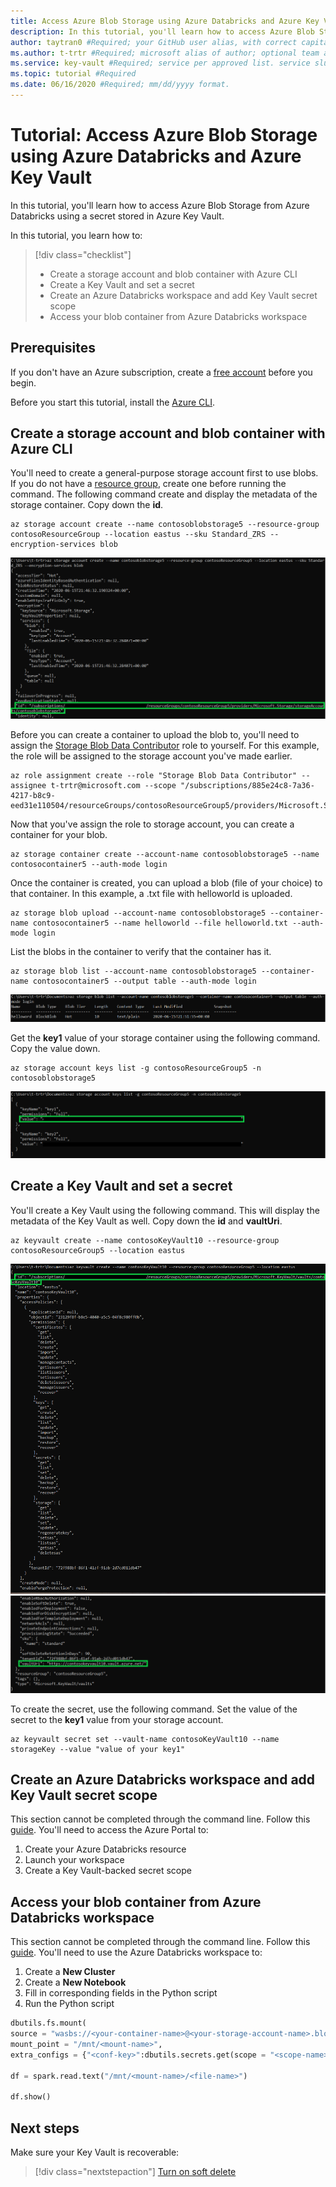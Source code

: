 ```yaml
---
title: Access Azure Blob Storage using Azure Databricks and Azure Key Vault #Required; page title displayed in search results. Include the word "tutorial". Include the brand.
description: In this tutorial, you'll learn how to access Azure Blob Storage from Azure Databricks using a secret stored in Azure Key Vault #Required; article description that is displayed in search results. Include the word "tutorial".
author: taytran0 #Required; your GitHub user alias, with correct capitalization.
ms.author: t-trtr #Required; microsoft alias of author; optional team alias.
ms.service: key-vault #Required; service per approved list. service slug assigned to your service by ACOM.
ms.topic: tutorial #Required
ms.date: 06/16/2020 #Required; mm/dd/yyyy format.
---
```


# Tutorial: Access Azure Blob Storage using Azure Databricks and Azure Key Vault

In this tutorial, you'll learn how to access Azure Blob Storage from Azure Databricks using a secret stored in Azure Key Vault. 

In this tutorial, you learn how to:

> [!div class="checklist"]
> * Create a storage account and blob container with Azure CLI
> * Create a Key Vault and set a secret
> * Create an Azure Databricks workspace and add Key Vault secret scope
> * Access your blob container from Azure Databricks workspace

## Prerequisites

If you don't have an Azure subscription, create a [free account](https://azure.microsoft.com/free/?WT.mc_id=A261C142F) before you begin.

Before you start this tutorial, install the [Azure CLI](https://docs.microsoft.com/cli/azure/install-azure-cli-windows?view=azure-cli-latest).

## Create a storage account and blob container with Azure CLI

You'll need to create a general-purpose storage account first to use blobs. If you do not have a [resource group](https://docs.microsoft.com/cli/azure/group?view=azure-cli-latest#az-group-create), create one before running the command. The following command create and display the metadata of the storage container. Copy down the **id**.

```azurecli
az storage account create --name contosoblobstorage5 --resource-group contosoResourceGroup --location eastus --sku Standard_ZRS --encryption-services blob
```

![Image](../media/databricks-key-vault-1.PNG)

Before you can create a container to upload the blob to, you'll need to assign the [Storage Blob Data Contributor](https://docs.microsoft.com/azure/role-based-access-control/built-in-roles#storage-blob-data-contributor) role to yourself. For this example, the role will be assigned to the storage account you've made earlier.

```azurecli
az role assignment create --role "Storage Blob Data Contributor" --assignee t-trtr@microsoft.com --scope "/subscriptions/885e24c8-7a36-4217-b8c9-eed31e110504/resourceGroups/contosoResourceGroup5/providers/Microsoft.Storage/storageAccounts/contosoblobstorage5
```

Now that you've assign the role to storage account, you can create a container for your blob.

```azurecli
az storage container create --account-name contosoblobstorage5 --name contosocontainer5 --auth-mode login
```

Once the container is created, you can upload a blob (file of your choice) to that container. In this example, a .txt file with helloworld is uploaded.

```azurecli
az storage blob upload --account-name contosoblobstorage5 --container-name contosocontainer5 --name helloworld --file helloworld.txt --auth-mode login
```

List the blobs in the container to verify that the container has it.

```azurecli
az storage blob list --account-name contosoblobstorage5 --container-name contosocontainer5 --output table --auth-mode login
```

![Image](../media/databricks-key-vault-2.PNG)

Get the **key1** value of your storage container using the following command. Copy the value down.

```azurecli
az storage account keys list -g contosoResourceGroup5 -n contosoblobstorage5
```

![Image](../media/databricks-key-vault-3.PNG)

## Create a Key Vault and set a secret

You'll create a Key Vault using the following command. This will display the metadata of the Key Vault as well. Copy down the **id** and **vaultUri**.

```azurecli
az keyvault create --name contosoKeyVault10 --resource-group contosoResourceGroup5 --location eastus
```

![Image](../media/databricks-key-vault-4.PNG)
![Image](../media/databricks-key-vault-5.PNG)

To create the secret, use the following command. Set the value of the secret to the **key1** value from your storage account.

```azurecli
az keyvault secret set --vault-name contosoKeyVault10 --name storageKey --value "value of your key1"
```

## Create an Azure Databricks workspace and add Key Vault secret scope

This section cannot be completed through the command line. Follow this [guide](https://docs.microsoft.com/azure/azure-databricks/store-secrets-azure-key-vault#create-an-azure-databricks-workspace-and-add-a-secret-scope). You'll need to access the Azure Portal to:

1. Create your Azure Databricks resource
1. Launch your workspace
1. Create a Key Vault-backed secret scope

## Access your blob container from Azure Databricks workspace

This section cannot be completed through the command line. Follow this [guide](https://docs.microsoft.com/azure/azure-databricks/store-secrets-azure-key-vault#access-your-blob-container-from-azure-databricks). You'll need to use the Azure Databricks workspace to:

1. Create a **New Cluster**
1. Create a **New Notebook**
1. Fill in corresponding fields in the Python script
1. Run the Python script

```python
dbutils.fs.mount(
source = "wasbs://<your-container-name>@<your-storage-account-name>.blob.core.windows.net",
mount_point = "/mnt/<mount-name>",
extra_configs = {"<conf-key>":dbutils.secrets.get(scope = "<scope-name>", key = "<key-name>")})

df = spark.read.text("/mnt/<mount-name>/<file-name>")

df.show()
```

## Next steps

Make sure your Key Vault is recoverable:
> [!div class="nextstepaction"]
> [Turn on soft delete](https://docs.microsoft.com/azure/key-vault/general/soft-delete-clid)